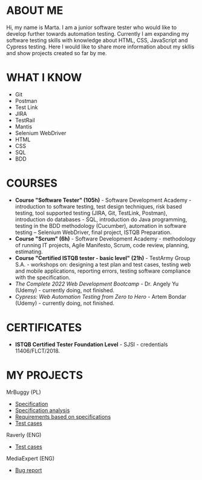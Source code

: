 # ABOUT ME
Hi, my name is Marta. I am a junior software tester who would like to develop further towards automation testing. Currently I am expanding my software testing skills with knowledge about HTML, CSS, JavaScript and Cypress testing. Here I would like to share more information about my skllis and show projects created so far by me.

# WHAT I KNOW

* Git
* Postman
* Test Link
* JIRA
* TestRail
* Mantis
* Selenium WebDriver
* HTML
* CSS
* SQL
* BDD

# COURSES

* **Course "Software Tester" (105h)** - Software Development Academy - introduction to software testing, test design techniques, risk based testing, tool supported testing (JIRA, Git, TestLink, Postman), introduction do databases - SQL, introduction do Java programming, testing in the BDD methodology (Cucumber), automation in software testing – Selenium WebDriver, final project, ISTQB Preparation.
* **Course "Scrum" (6h)** - Software Development Academy -  methodology of running IT projects, Agile Manifesto, Scrum, code review, planning, estimating.
* **Course "Certified ISTQB tester - basic level" (21h)** - TestArmy Group S.A. - workshops on: designing a test plan and test cases, testing web and mobile applications, reporting errors, testing software compliance with the specification.
* *The Complete 2022 Web Development Bootcamp* - Dr. Angely Yu (Udemy) - currently doing, not finished.
* *Cypress: Web Automation Testing from Zero to Hero* - Artem Bondar (Udemy) - currently doing, not finished.


# CERTIFICATES

* **ISTQB Certified Tester Foundation Level** - SJSI - credentials  11406/FLCT/2018.

# MY PROJECTS

MrBuggy (PL) 
  * [Specification](http://mrbuggy.pl/mrbuggy3/dfiles/Specyfikacja_Mr_Buggy_3.pdf)
  * [Specification analysis](https://docs.google.com/spreadsheets/d/1u4Aoek9wRvd07Ep4CGLc4eyxg3iEhv_JMe89EIg1c3s/edit?usp=sharing)
  * [Requirements based on specifications](https://docs.google.com/spreadsheets/d/1RROIZLBDkVsf-YKzXwF8KJa3dlIsrPjsl-uk6jS2ZzY/edit?usp=sharing)
  * [Test cases]()

Raverly (ENG)
 * [Test cases](https://docs.google.com/spreadsheets/d/1LCgCA2isDBciUdXAKS01OD6W9Di4EYaD/edit?usp=sharing&ouid=116054496240431916799&rtpof=true&sd=true)

MediaExpert (ENG)
 * [Bug report](https://drive.google.com/file/d/1eiznaw3AhDIQdTVqIpUwY0tAYdtTJasx/view?usp=sharing)







